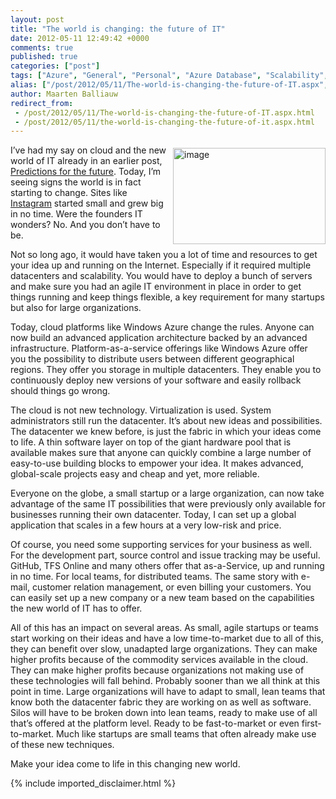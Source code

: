 ```yaml
---
layout: post
title: "The world is changing: the future of IT"
date: 2012-05-11 12:49:42 +0000
comments: true
published: true
categories: ["post"]
tags: ["Azure", "General", "Personal", "Azure Database", "Scalability", "Webfarm", "Offtopic"]
alias: ["/post/2012/05/11/The-world-is-changing-the-future-of-IT.aspx", "/post/2012/05/11/the-world-is-changing-the-future-of-it.aspx"]
author: Maarten Balliauw
redirect_from:
 - /post/2012/05/11/The-world-is-changing-the-future-of-IT.aspx.html
 - /post/2012/05/11/the-world-is-changing-the-future-of-it.aspx.html
---
```

<p><a href="/images/image_172.png"><img style="background-image: none; border-bottom: 0px; border-left: 0px; margin: 5px 0px 5px 5px; padding-left: 0px; padding-right: 0px; display: inline; float: right; border-top: 0px; border-right: 0px; padding-top: 0px" title="image" border="0" alt="image" align="right" src="/images/image_thumb_138.png" width="244" height="154" /></a>I’ve had my say on cloud and the new world of IT already in an earlier post, <a href="/post/2011/12/15/Predictions-for-the-future.aspx">Predictions for the future</a>. Today, I’m seeing signs the world is in fact starting to change. Sites like <a href="http://www.instagram.com" target="_blank">Instagram</a> started small and grew big in no time. Were the founders IT wonders? No. And you don’t have to be.</p>  <p>Not so long ago, it would have taken you a lot of time and resources to get your idea up and running on the Internet. Especially if it required multiple datacenters and scalability. You would have to deploy a bunch of servers and make sure you had an agile IT environment in place in order to get things running and keep things flexible, a key requirement for many startups but also for large organizations.</p>  <p>Today, cloud platforms like Windows Azure change the rules. Anyone can now build an advanced application architecture backed by an advanced infrastructure. Platform-as-a-service offerings like Windows Azure offer you the possibility to distribute users between different geographical regions. They offer you storage in multiple datacenters. They enable you to continuously deploy new versions of your software and easily rollback should things go wrong.</p>  <p>The cloud is not new technology. Virtualization is used. System administrators still run the datacenter. It’s about new ideas and possibilities. The datacenter we knew before, is just the fabric in which your ideas come to life. A thin software layer on top of the giant hardware pool that is available makes sure that anyone can quickly combine a large number of easy-to-use building blocks to empower your idea. It makes advanced, global-scale projects easy and cheap and yet, more reliable.</p>  <p>Everyone on the globe, a small startup or a large organization, can now take advantage of the same IT possibilities that were previously only available for businesses running their own datacenter. Today, I can set up a global application that scales in a few hours at a very low-risk and price.</p>  <p>Of course, you need some supporting services for your business as well. For the development part, source control and issue tracking may be useful. GitHub, TFS Online and many others offer that as-a-Service, up and running in no time. For local teams, for distributed teams. The same story with e-mail, customer relation management, or even billing your customers. You can easily set up a new company or a new team based on the capabilities the new world of IT has to offer.</p>  <p>All of this has an impact on several areas. As small, agile startups or teams start working on their ideas and have a low time-to-market due to all of this, they can benefit over slow, unadapted large organizations. They can make higher profits because of the commodity services available in the cloud. They can make higher profits because organizations not making use of these technologies will fall behind. Probably sooner than we all think at this point in time. Large organizations will have to adapt to small, lean teams that know both the datacenter fabric they are working on as well as software. Silos will have to be broken down into lean teams, ready to make use of all that’s offered at the platform level. Ready to be fast-to-market or even first-to-market. Much like startups are small teams that often already make use of these new techniques.</p>  <p>Make your idea come to life in this changing new world.</p>
{% include imported_disclaimer.html %}
